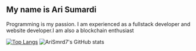 ## My name is Ari Sumardi
Programming is my passion. I am experienced as a fullstack developer and website developer.I am also a blockchain enthusiast


[![Top Langs](https://github-readme-stats.vercel.app/api/top-langs/?username=AriSmrd7&langs_count=10&layout=compact)](https://github.com/anuraghazra/github-readme-stats)
![AriSmrd7's GitHub stats](https://github-readme-stats.vercel.app/api?username=AriSmrd7&theme=dark&show_icons=true)
<!---
AriSmrd7/AriSmrd7 is a ✨ special ✨ repository because its `README.md` (this file) appears on your GitHub profile.
You can click the Preview link to take a look at your changes.
--->
